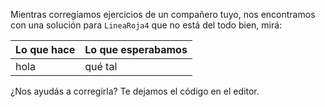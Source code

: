 Mientras corregíamos ejercicios de un compañero tuyo, nos encontramos con una solución para `LineaRoja4` que no está del todo bien, mirá:

|Lo que hace|Lo que esperabamos|
|:-|:-|
|hola|qué tal|

¿Nos ayudás a corregirla? Te dejamos el código en el editor.